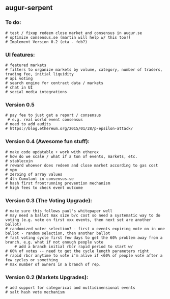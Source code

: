 augur-serpent
-------------

### To do:
	# test / fixup redeem close market and consensus in augur.se
	# optimize consensus.se (martin will help w/ this too!)
	# Implement Version 0.2 (eta - feb?)

### UI features:
	# featured markets
	# filters to organize markets by volume, category, number of traders, trading fee, initial liquidity
	# api voting
	# search engine for contract data / markets
	# chat in UI
	# social media integrations

### Version 0.5 
	# pay fee to just get a report / consensus
	 # e.g. real world event consensus
	# need to add audits
	# https://blog.ethereum.org/2015/01/28/p-epsilon-attack/

### Version 0.4 (Awesome fun stuff):
	# make code updatable + work with etherex
	# how do we scale / what if a ton of events, markets, etc.
	# stablecoin
	# reward whoever does redeem and close market according to gas cost
	# vpm
	# zeroing of array values
	# 4th Cumulant in consensus.se
	# hash first frontrunning prevention mechanism
	# high fees to check event outcome

### Version 0.3 (The Voting Upgrade):
	# make sure this follows paul's whitepaper well
	# may need a ballot max size b/c cost so need a systematic way to do voting (e.g. vote on first xxx events, then next set are another ballot)
	# randomized voter selection? - first x events expiring vote on in one ballot - random selection, then another ballot
	# fast voting cycle first few days to get the 60% problem away from a branch, e.g. what if not enough people vote
		# add a branch initial rbcr rapid period to start w/
	# 60% of votes -- need to get the cycle length parameters right
	# rapid rbcr anytime to vote i'm alive if <60% of people vote after a few cycles or something
	# max number of owners in a branch of rep.

### Version 0.2 (Markets Upgrades):
	# add support for categorical and multidimensional events
	# salt hash vote mechanism


















